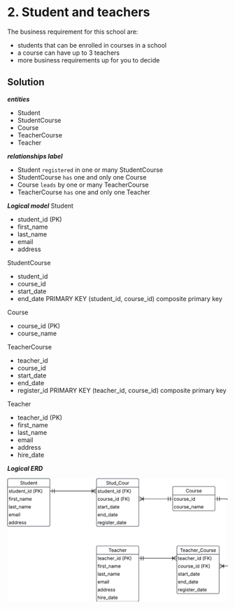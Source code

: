 # 2. Student and teachers
 The business requirement for this school are:
 - students that can be enrolled in courses in a school
 - a course can have up to 3 teachers
 - more business requirements up for you to decide

 ## Solution


***entities***
 
- Student
- StudentCourse
- Course
- TeacherCourse
- Teacher

***relationships label***

- Student `registered` in one or many StudentCourse
- StudentCourse `has` one and only one Course
- Course `leads` by one or many TeacherCourse
- TeacherCourse `has` one and only one Teacher


***Logical model***
Student
- student_id (PK)
- first_name
- last_name
- email
- address

StudentCourse
- student_id
- course_id
- start_date
- end_date
PRIMARY KEY (student_id, course_id) composite primary key

Course
- course_id (PK)
- course_name

TeacherCourse
- teacher_id
- course_id
- start_date
- end_date
- register_id
PRIMARY KEY (teacher_id, course_id) composite primary key

Teacher
- teacher_id (PK)
- first_name
- last_name
- email
- address
- hire_date


***Logical ERD***

<img src = "../../assets/student_teacher_erd.png">